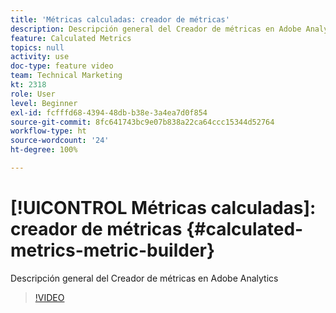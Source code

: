 ```yaml
---
title: 'Métricas calculadas: creador de métricas'
description: Descripción general del Creador de métricas en Adobe Analytics
feature: Calculated Metrics
topics: null
activity: use
doc-type: feature video
team: Technical Marketing
kt: 2318
role: User
level: Beginner
exl-id: fcfffd68-4394-48db-b38e-3a4ea7d0f854
source-git-commit: 8fc641743bc9e07b838a22ca64ccc15344d52764
workflow-type: ht
source-wordcount: '24'
ht-degree: 100%

---
```


# [!UICONTROL Métricas calculadas]: creador de métricas {#calculated-metrics-metric-builder}

Descripción general del Creador de métricas en Adobe Analytics

>[!VIDEO](https://video.tv.adobe.com/v/25411/?quality=12&learn=on)
